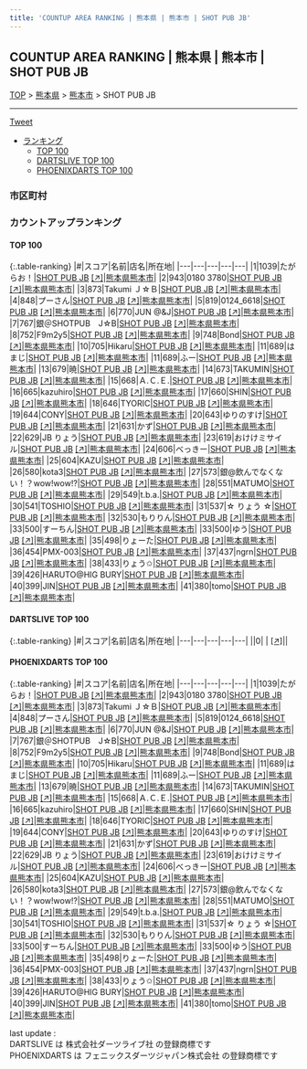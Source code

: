 ```yaml
---
title: 'COUNTUP AREA RANKING | 熊本県 | 熊本市 | SHOT PUB JB'
---
```

## COUNTUP AREA RANKING | 熊本県 | 熊本市 | SHOT PUB JB

[TOP](/darts/rank/) > [熊本県](/darts/rank/熊本県/) > [熊本市](/darts/rank/熊本県/熊本市/) > SHOT PUB JB

___

<a href="https://twitter.com/share?ref_src=twsrc%5Etfw" data-text="COUNTUP AREA RANKING | 熊本県熊本市SHOT PUB JB" class="twitter-share-button" data-hashtags="DARTSLIVE,PHOENIXDARTS,darts,ダーツ" data-show-count="false">Tweet</a>

* [ランキング](#カウントアップランキング)
    * [TOP 100](#top-100)
    * [DARTSLIVE TOP 100](#dartslive-top-100)
    * [PHOENIXDARTS TOP 100](#phoenixdarts-top-100)

### 市区町村

<ul>

</ul>

### カウントアップランキング

#### TOP 100



{:.table-ranking}
|#|スコア|名前|店名|所在地|
|---|---|---|---|---|
|1|1039|<span class="rank-name-pd">たがらお！</span>|<a href="/darts/rank/shops/61190.html">SHOT PUB JB</a> <a href="https://vs.phoenixdarts.com/jp/shop/shopDetailInfo/s_61190?s_seq=61190">[↗]</a>|<a href="/darts/rank/熊本県/熊本市">熊本県熊本市</a>|
|2|943|<span class="rank-name-pd">0180 3780</span>|<a href="/darts/rank/shops/61190.html">SHOT PUB JB</a> <a href="https://vs.phoenixdarts.com/jp/shop/shopDetailInfo/s_61190?s_seq=61190">[↗]</a>|<a href="/darts/rank/熊本県/熊本市">熊本県熊本市</a>|
|3|873|<span class="rank-name-pd">Takumi  Ｊ☆Ｂ</span>|<a href="/darts/rank/shops/61190.html">SHOT PUB JB</a> <a href="https://vs.phoenixdarts.com/jp/shop/shopDetailInfo/s_61190?s_seq=61190">[↗]</a>|<a href="/darts/rank/熊本県/熊本市">熊本県熊本市</a>|
|4|848|<span class="rank-name-pd">プーさん</span>|<a href="/darts/rank/shops/61190.html">SHOT PUB JB</a> <a href="https://vs.phoenixdarts.com/jp/shop/shopDetailInfo/s_61190?s_seq=61190">[↗]</a>|<a href="/darts/rank/熊本県/熊本市">熊本県熊本市</a>|
|5|819|<span class="rank-name-pd">0124_6618</span>|<a href="/darts/rank/shops/61190.html">SHOT PUB JB</a> <a href="https://vs.phoenixdarts.com/jp/shop/shopDetailInfo/s_61190?s_seq=61190">[↗]</a>|<a href="/darts/rank/熊本県/熊本市">熊本県熊本市</a>|
|6|770|<span class="rank-name-pd">JUN @&amp;J</span>|<a href="/darts/rank/shops/61190.html">SHOT PUB JB</a> <a href="https://vs.phoenixdarts.com/jp/shop/shopDetailInfo/s_61190?s_seq=61190">[↗]</a>|<a href="/darts/rank/熊本県/熊本市">熊本県熊本市</a>|
|7|767|<span class="rank-name-pd">銀＠SHOTPUB　J☆B</span>|<a href="/darts/rank/shops/61190.html">SHOT PUB JB</a> <a href="https://vs.phoenixdarts.com/jp/shop/shopDetailInfo/s_61190?s_seq=61190">[↗]</a>|<a href="/darts/rank/熊本県/熊本市">熊本県熊本市</a>|
|8|752|<span class="rank-name-pd">F9m2y5</span>|<a href="/darts/rank/shops/61190.html">SHOT PUB JB</a> <a href="https://vs.phoenixdarts.com/jp/shop/shopDetailInfo/s_61190?s_seq=61190">[↗]</a>|<a href="/darts/rank/熊本県/熊本市">熊本県熊本市</a>|
|9|748|<span class="rank-name-pd">Bond</span>|<a href="/darts/rank/shops/61190.html">SHOT PUB JB</a> <a href="https://vs.phoenixdarts.com/jp/shop/shopDetailInfo/s_61190?s_seq=61190">[↗]</a>|<a href="/darts/rank/熊本県/熊本市">熊本県熊本市</a>|
|10|705|<span class="rank-name-pd">Hikaru</span>|<a href="/darts/rank/shops/61190.html">SHOT PUB JB</a> <a href="https://vs.phoenixdarts.com/jp/shop/shopDetailInfo/s_61190?s_seq=61190">[↗]</a>|<a href="/darts/rank/熊本県/熊本市">熊本県熊本市</a>|
|11|689|<span class="rank-name-pd">はまじ</span>|<a href="/darts/rank/shops/61190.html">SHOT PUB JB</a> <a href="https://vs.phoenixdarts.com/jp/shop/shopDetailInfo/s_61190?s_seq=61190">[↗]</a>|<a href="/darts/rank/熊本県/熊本市">熊本県熊本市</a>|
|11|689|<span class="rank-name-pd">ふー</span>|<a href="/darts/rank/shops/61190.html">SHOT PUB JB</a> <a href="https://vs.phoenixdarts.com/jp/shop/shopDetailInfo/s_61190?s_seq=61190">[↗]</a>|<a href="/darts/rank/熊本県/熊本市">熊本県熊本市</a>|
|13|679|<span class="rank-name-pd">暁</span>|<a href="/darts/rank/shops/61190.html">SHOT PUB JB</a> <a href="https://vs.phoenixdarts.com/jp/shop/shopDetailInfo/s_61190?s_seq=61190">[↗]</a>|<a href="/darts/rank/熊本県/熊本市">熊本県熊本市</a>|
|14|673|<span class="rank-name-pd">TAKUMIN</span>|<a href="/darts/rank/shops/61190.html">SHOT PUB JB</a> <a href="https://vs.phoenixdarts.com/jp/shop/shopDetailInfo/s_61190?s_seq=61190">[↗]</a>|<a href="/darts/rank/熊本県/熊本市">熊本県熊本市</a>|
|15|668|<span class="rank-name-pd">Ａ.Ｃ.Ｅ.</span>|<a href="/darts/rank/shops/61190.html">SHOT PUB JB</a> <a href="https://vs.phoenixdarts.com/jp/shop/shopDetailInfo/s_61190?s_seq=61190">[↗]</a>|<a href="/darts/rank/熊本県/熊本市">熊本県熊本市</a>|
|16|665|<span class="rank-name-pd">kazuhiro</span>|<a href="/darts/rank/shops/61190.html">SHOT PUB JB</a> <a href="https://vs.phoenixdarts.com/jp/shop/shopDetailInfo/s_61190?s_seq=61190">[↗]</a>|<a href="/darts/rank/熊本県/熊本市">熊本県熊本市</a>|
|17|660|<span class="rank-name-pd">SHIN</span>|<a href="/darts/rank/shops/61190.html">SHOT PUB JB</a> <a href="https://vs.phoenixdarts.com/jp/shop/shopDetailInfo/s_61190?s_seq=61190">[↗]</a>|<a href="/darts/rank/熊本県/熊本市">熊本県熊本市</a>|
|18|646|<span class="rank-name-pd">TYORIC</span>|<a href="/darts/rank/shops/61190.html">SHOT PUB JB</a> <a href="https://vs.phoenixdarts.com/jp/shop/shopDetailInfo/s_61190?s_seq=61190">[↗]</a>|<a href="/darts/rank/熊本県/熊本市">熊本県熊本市</a>|
|19|644|<span class="rank-name-pd">CONY</span>|<a href="/darts/rank/shops/61190.html">SHOT PUB JB</a> <a href="https://vs.phoenixdarts.com/jp/shop/shopDetailInfo/s_61190?s_seq=61190">[↗]</a>|<a href="/darts/rank/熊本県/熊本市">熊本県熊本市</a>|
|20|643|<span class="rank-name-pd">ゆりのすけ</span>|<a href="/darts/rank/shops/61190.html">SHOT PUB JB</a> <a href="https://vs.phoenixdarts.com/jp/shop/shopDetailInfo/s_61190?s_seq=61190">[↗]</a>|<a href="/darts/rank/熊本県/熊本市">熊本県熊本市</a>|
|21|631|<span class="rank-name-pd">かず</span>|<a href="/darts/rank/shops/61190.html">SHOT PUB JB</a> <a href="https://vs.phoenixdarts.com/jp/shop/shopDetailInfo/s_61190?s_seq=61190">[↗]</a>|<a href="/darts/rank/熊本県/熊本市">熊本県熊本市</a>|
|22|629|<span class="rank-name-pd">JB りょう</span>|<a href="/darts/rank/shops/61190.html">SHOT PUB JB</a> <a href="https://vs.phoenixdarts.com/jp/shop/shopDetailInfo/s_61190?s_seq=61190">[↗]</a>|<a href="/darts/rank/熊本県/熊本市">熊本県熊本市</a>|
|23|619|<span class="rank-name-pd">おけけミサイル</span>|<a href="/darts/rank/shops/61190.html">SHOT PUB JB</a> <a href="https://vs.phoenixdarts.com/jp/shop/shopDetailInfo/s_61190?s_seq=61190">[↗]</a>|<a href="/darts/rank/熊本県/熊本市">熊本県熊本市</a>|
|24|606|<span class="rank-name-pd">べっきー</span>|<a href="/darts/rank/shops/61190.html">SHOT PUB JB</a> <a href="https://vs.phoenixdarts.com/jp/shop/shopDetailInfo/s_61190?s_seq=61190">[↗]</a>|<a href="/darts/rank/熊本県/熊本市">熊本県熊本市</a>|
|25|604|<span class="rank-name-pd">KAZU</span>|<a href="/darts/rank/shops/61190.html">SHOT PUB JB</a> <a href="https://vs.phoenixdarts.com/jp/shop/shopDetailInfo/s_61190?s_seq=61190">[↗]</a>|<a href="/darts/rank/熊本県/熊本市">熊本県熊本市</a>|
|26|580|<span class="rank-name-pd">kota3</span>|<a href="/darts/rank/shops/61190.html">SHOT PUB JB</a> <a href="https://vs.phoenixdarts.com/jp/shop/shopDetailInfo/s_61190?s_seq=61190">[↗]</a>|<a href="/darts/rank/熊本県/熊本市">熊本県熊本市</a>|
|27|573|<span class="rank-name-pd">銀@飲んでなくない！？wow!wow!?</span>|<a href="/darts/rank/shops/61190.html">SHOT PUB JB</a> <a href="https://vs.phoenixdarts.com/jp/shop/shopDetailInfo/s_61190?s_seq=61190">[↗]</a>|<a href="/darts/rank/熊本県/熊本市">熊本県熊本市</a>|
|28|551|<span class="rank-name-pd">MATUMO</span>|<a href="/darts/rank/shops/61190.html">SHOT PUB JB</a> <a href="https://vs.phoenixdarts.com/jp/shop/shopDetailInfo/s_61190?s_seq=61190">[↗]</a>|<a href="/darts/rank/熊本県/熊本市">熊本県熊本市</a>|
|29|549|<span class="rank-name-pd">t.b.a.</span>|<a href="/darts/rank/shops/61190.html">SHOT PUB JB</a> <a href="https://vs.phoenixdarts.com/jp/shop/shopDetailInfo/s_61190?s_seq=61190">[↗]</a>|<a href="/darts/rank/熊本県/熊本市">熊本県熊本市</a>|
|30|541|<span class="rank-name-pd">TOSHIO</span>|<a href="/darts/rank/shops/61190.html">SHOT PUB JB</a> <a href="https://vs.phoenixdarts.com/jp/shop/shopDetailInfo/s_61190?s_seq=61190">[↗]</a>|<a href="/darts/rank/熊本県/熊本市">熊本県熊本市</a>|
|31|537|<span class="rank-name-pd">☆ りょう ☆</span>|<a href="/darts/rank/shops/61190.html">SHOT PUB JB</a> <a href="https://vs.phoenixdarts.com/jp/shop/shopDetailInfo/s_61190?s_seq=61190">[↗]</a>|<a href="/darts/rank/熊本県/熊本市">熊本県熊本市</a>|
|32|530|<span class="rank-name-pd">もりりん</span>|<a href="/darts/rank/shops/61190.html">SHOT PUB JB</a> <a href="https://vs.phoenixdarts.com/jp/shop/shopDetailInfo/s_61190?s_seq=61190">[↗]</a>|<a href="/darts/rank/熊本県/熊本市">熊本県熊本市</a>|
|33|500|<span class="rank-name-pd">すーちん</span>|<a href="/darts/rank/shops/61190.html">SHOT PUB JB</a> <a href="https://vs.phoenixdarts.com/jp/shop/shopDetailInfo/s_61190?s_seq=61190">[↗]</a>|<a href="/darts/rank/熊本県/熊本市">熊本県熊本市</a>|
|33|500|<span class="rank-name-pd">ゆう</span>|<a href="/darts/rank/shops/61190.html">SHOT PUB JB</a> <a href="https://vs.phoenixdarts.com/jp/shop/shopDetailInfo/s_61190?s_seq=61190">[↗]</a>|<a href="/darts/rank/熊本県/熊本市">熊本県熊本市</a>|
|35|498|<span class="rank-name-pd">りょーた</span>|<a href="/darts/rank/shops/61190.html">SHOT PUB JB</a> <a href="https://vs.phoenixdarts.com/jp/shop/shopDetailInfo/s_61190?s_seq=61190">[↗]</a>|<a href="/darts/rank/熊本県/熊本市">熊本県熊本市</a>|
|36|454|<span class="rank-name-pd">PMX-003</span>|<a href="/darts/rank/shops/61190.html">SHOT PUB JB</a> <a href="https://vs.phoenixdarts.com/jp/shop/shopDetailInfo/s_61190?s_seq=61190">[↗]</a>|<a href="/darts/rank/熊本県/熊本市">熊本県熊本市</a>|
|37|437|<span class="rank-name-pd">ngrn</span>|<a href="/darts/rank/shops/61190.html">SHOT PUB JB</a> <a href="https://vs.phoenixdarts.com/jp/shop/shopDetailInfo/s_61190?s_seq=61190">[↗]</a>|<a href="/darts/rank/熊本県/熊本市">熊本県熊本市</a>|
|38|433|<span class="rank-name-pd">りょう✩</span>|<a href="/darts/rank/shops/61190.html">SHOT PUB JB</a> <a href="https://vs.phoenixdarts.com/jp/shop/shopDetailInfo/s_61190?s_seq=61190">[↗]</a>|<a href="/darts/rank/熊本県/熊本市">熊本県熊本市</a>|
|39|426|<span class="rank-name-pd">HARUTO@HIG BURY</span>|<a href="/darts/rank/shops/61190.html">SHOT PUB JB</a> <a href="https://vs.phoenixdarts.com/jp/shop/shopDetailInfo/s_61190?s_seq=61190">[↗]</a>|<a href="/darts/rank/熊本県/熊本市">熊本県熊本市</a>|
|40|399|<span class="rank-name-pd">JIN</span>|<a href="/darts/rank/shops/61190.html">SHOT PUB JB</a> <a href="https://vs.phoenixdarts.com/jp/shop/shopDetailInfo/s_61190?s_seq=61190">[↗]</a>|<a href="/darts/rank/熊本県/熊本市">熊本県熊本市</a>|
|41|380|<span class="rank-name-pd">tomo</span>|<a href="/darts/rank/shops/61190.html">SHOT PUB JB</a> <a href="https://vs.phoenixdarts.com/jp/shop/shopDetailInfo/s_61190?s_seq=61190">[↗]</a>|<a href="/darts/rank/熊本県/熊本市">熊本県熊本市</a>|


#### DARTSLIVE TOP 100



{:.table-ranking}
|#|スコア|名前|店名|所在地|
|---|---|---|---|---|
||0|<span class="rank-name-dl"> </span>|<a href="/darts/rank/shops/.html"></a> <a href="">[↗]</a>|<a href="/darts/rank//"></a>|


#### PHOENIXDARTS TOP 100



{:.table-ranking}
|#|スコア|名前|店名|所在地|
|---|---|---|---|---|
|1|1039|<span class="rank-name-pd">たがらお！</span>|<a href="/darts/rank/shops/61190.html">SHOT PUB JB</a> <a href="https://vs.phoenixdarts.com/jp/shop/shopDetailInfo/s_61190?s_seq=61190">[↗]</a>|<a href="/darts/rank/熊本県/熊本市">熊本県熊本市</a>|
|2|943|<span class="rank-name-pd">0180 3780</span>|<a href="/darts/rank/shops/61190.html">SHOT PUB JB</a> <a href="https://vs.phoenixdarts.com/jp/shop/shopDetailInfo/s_61190?s_seq=61190">[↗]</a>|<a href="/darts/rank/熊本県/熊本市">熊本県熊本市</a>|
|3|873|<span class="rank-name-pd">Takumi  Ｊ☆Ｂ</span>|<a href="/darts/rank/shops/61190.html">SHOT PUB JB</a> <a href="https://vs.phoenixdarts.com/jp/shop/shopDetailInfo/s_61190?s_seq=61190">[↗]</a>|<a href="/darts/rank/熊本県/熊本市">熊本県熊本市</a>|
|4|848|<span class="rank-name-pd">プーさん</span>|<a href="/darts/rank/shops/61190.html">SHOT PUB JB</a> <a href="https://vs.phoenixdarts.com/jp/shop/shopDetailInfo/s_61190?s_seq=61190">[↗]</a>|<a href="/darts/rank/熊本県/熊本市">熊本県熊本市</a>|
|5|819|<span class="rank-name-pd">0124_6618</span>|<a href="/darts/rank/shops/61190.html">SHOT PUB JB</a> <a href="https://vs.phoenixdarts.com/jp/shop/shopDetailInfo/s_61190?s_seq=61190">[↗]</a>|<a href="/darts/rank/熊本県/熊本市">熊本県熊本市</a>|
|6|770|<span class="rank-name-pd">JUN @&amp;J</span>|<a href="/darts/rank/shops/61190.html">SHOT PUB JB</a> <a href="https://vs.phoenixdarts.com/jp/shop/shopDetailInfo/s_61190?s_seq=61190">[↗]</a>|<a href="/darts/rank/熊本県/熊本市">熊本県熊本市</a>|
|7|767|<span class="rank-name-pd">銀＠SHOTPUB　J☆B</span>|<a href="/darts/rank/shops/61190.html">SHOT PUB JB</a> <a href="https://vs.phoenixdarts.com/jp/shop/shopDetailInfo/s_61190?s_seq=61190">[↗]</a>|<a href="/darts/rank/熊本県/熊本市">熊本県熊本市</a>|
|8|752|<span class="rank-name-pd">F9m2y5</span>|<a href="/darts/rank/shops/61190.html">SHOT PUB JB</a> <a href="https://vs.phoenixdarts.com/jp/shop/shopDetailInfo/s_61190?s_seq=61190">[↗]</a>|<a href="/darts/rank/熊本県/熊本市">熊本県熊本市</a>|
|9|748|<span class="rank-name-pd">Bond</span>|<a href="/darts/rank/shops/61190.html">SHOT PUB JB</a> <a href="https://vs.phoenixdarts.com/jp/shop/shopDetailInfo/s_61190?s_seq=61190">[↗]</a>|<a href="/darts/rank/熊本県/熊本市">熊本県熊本市</a>|
|10|705|<span class="rank-name-pd">Hikaru</span>|<a href="/darts/rank/shops/61190.html">SHOT PUB JB</a> <a href="https://vs.phoenixdarts.com/jp/shop/shopDetailInfo/s_61190?s_seq=61190">[↗]</a>|<a href="/darts/rank/熊本県/熊本市">熊本県熊本市</a>|
|11|689|<span class="rank-name-pd">はまじ</span>|<a href="/darts/rank/shops/61190.html">SHOT PUB JB</a> <a href="https://vs.phoenixdarts.com/jp/shop/shopDetailInfo/s_61190?s_seq=61190">[↗]</a>|<a href="/darts/rank/熊本県/熊本市">熊本県熊本市</a>|
|11|689|<span class="rank-name-pd">ふー</span>|<a href="/darts/rank/shops/61190.html">SHOT PUB JB</a> <a href="https://vs.phoenixdarts.com/jp/shop/shopDetailInfo/s_61190?s_seq=61190">[↗]</a>|<a href="/darts/rank/熊本県/熊本市">熊本県熊本市</a>|
|13|679|<span class="rank-name-pd">暁</span>|<a href="/darts/rank/shops/61190.html">SHOT PUB JB</a> <a href="https://vs.phoenixdarts.com/jp/shop/shopDetailInfo/s_61190?s_seq=61190">[↗]</a>|<a href="/darts/rank/熊本県/熊本市">熊本県熊本市</a>|
|14|673|<span class="rank-name-pd">TAKUMIN</span>|<a href="/darts/rank/shops/61190.html">SHOT PUB JB</a> <a href="https://vs.phoenixdarts.com/jp/shop/shopDetailInfo/s_61190?s_seq=61190">[↗]</a>|<a href="/darts/rank/熊本県/熊本市">熊本県熊本市</a>|
|15|668|<span class="rank-name-pd">Ａ.Ｃ.Ｅ.</span>|<a href="/darts/rank/shops/61190.html">SHOT PUB JB</a> <a href="https://vs.phoenixdarts.com/jp/shop/shopDetailInfo/s_61190?s_seq=61190">[↗]</a>|<a href="/darts/rank/熊本県/熊本市">熊本県熊本市</a>|
|16|665|<span class="rank-name-pd">kazuhiro</span>|<a href="/darts/rank/shops/61190.html">SHOT PUB JB</a> <a href="https://vs.phoenixdarts.com/jp/shop/shopDetailInfo/s_61190?s_seq=61190">[↗]</a>|<a href="/darts/rank/熊本県/熊本市">熊本県熊本市</a>|
|17|660|<span class="rank-name-pd">SHIN</span>|<a href="/darts/rank/shops/61190.html">SHOT PUB JB</a> <a href="https://vs.phoenixdarts.com/jp/shop/shopDetailInfo/s_61190?s_seq=61190">[↗]</a>|<a href="/darts/rank/熊本県/熊本市">熊本県熊本市</a>|
|18|646|<span class="rank-name-pd">TYORIC</span>|<a href="/darts/rank/shops/61190.html">SHOT PUB JB</a> <a href="https://vs.phoenixdarts.com/jp/shop/shopDetailInfo/s_61190?s_seq=61190">[↗]</a>|<a href="/darts/rank/熊本県/熊本市">熊本県熊本市</a>|
|19|644|<span class="rank-name-pd">CONY</span>|<a href="/darts/rank/shops/61190.html">SHOT PUB JB</a> <a href="https://vs.phoenixdarts.com/jp/shop/shopDetailInfo/s_61190?s_seq=61190">[↗]</a>|<a href="/darts/rank/熊本県/熊本市">熊本県熊本市</a>|
|20|643|<span class="rank-name-pd">ゆりのすけ</span>|<a href="/darts/rank/shops/61190.html">SHOT PUB JB</a> <a href="https://vs.phoenixdarts.com/jp/shop/shopDetailInfo/s_61190?s_seq=61190">[↗]</a>|<a href="/darts/rank/熊本県/熊本市">熊本県熊本市</a>|
|21|631|<span class="rank-name-pd">かず</span>|<a href="/darts/rank/shops/61190.html">SHOT PUB JB</a> <a href="https://vs.phoenixdarts.com/jp/shop/shopDetailInfo/s_61190?s_seq=61190">[↗]</a>|<a href="/darts/rank/熊本県/熊本市">熊本県熊本市</a>|
|22|629|<span class="rank-name-pd">JB りょう</span>|<a href="/darts/rank/shops/61190.html">SHOT PUB JB</a> <a href="https://vs.phoenixdarts.com/jp/shop/shopDetailInfo/s_61190?s_seq=61190">[↗]</a>|<a href="/darts/rank/熊本県/熊本市">熊本県熊本市</a>|
|23|619|<span class="rank-name-pd">おけけミサイル</span>|<a href="/darts/rank/shops/61190.html">SHOT PUB JB</a> <a href="https://vs.phoenixdarts.com/jp/shop/shopDetailInfo/s_61190?s_seq=61190">[↗]</a>|<a href="/darts/rank/熊本県/熊本市">熊本県熊本市</a>|
|24|606|<span class="rank-name-pd">べっきー</span>|<a href="/darts/rank/shops/61190.html">SHOT PUB JB</a> <a href="https://vs.phoenixdarts.com/jp/shop/shopDetailInfo/s_61190?s_seq=61190">[↗]</a>|<a href="/darts/rank/熊本県/熊本市">熊本県熊本市</a>|
|25|604|<span class="rank-name-pd">KAZU</span>|<a href="/darts/rank/shops/61190.html">SHOT PUB JB</a> <a href="https://vs.phoenixdarts.com/jp/shop/shopDetailInfo/s_61190?s_seq=61190">[↗]</a>|<a href="/darts/rank/熊本県/熊本市">熊本県熊本市</a>|
|26|580|<span class="rank-name-pd">kota3</span>|<a href="/darts/rank/shops/61190.html">SHOT PUB JB</a> <a href="https://vs.phoenixdarts.com/jp/shop/shopDetailInfo/s_61190?s_seq=61190">[↗]</a>|<a href="/darts/rank/熊本県/熊本市">熊本県熊本市</a>|
|27|573|<span class="rank-name-pd">銀@飲んでなくない！？wow!wow!?</span>|<a href="/darts/rank/shops/61190.html">SHOT PUB JB</a> <a href="https://vs.phoenixdarts.com/jp/shop/shopDetailInfo/s_61190?s_seq=61190">[↗]</a>|<a href="/darts/rank/熊本県/熊本市">熊本県熊本市</a>|
|28|551|<span class="rank-name-pd">MATUMO</span>|<a href="/darts/rank/shops/61190.html">SHOT PUB JB</a> <a href="https://vs.phoenixdarts.com/jp/shop/shopDetailInfo/s_61190?s_seq=61190">[↗]</a>|<a href="/darts/rank/熊本県/熊本市">熊本県熊本市</a>|
|29|549|<span class="rank-name-pd">t.b.a.</span>|<a href="/darts/rank/shops/61190.html">SHOT PUB JB</a> <a href="https://vs.phoenixdarts.com/jp/shop/shopDetailInfo/s_61190?s_seq=61190">[↗]</a>|<a href="/darts/rank/熊本県/熊本市">熊本県熊本市</a>|
|30|541|<span class="rank-name-pd">TOSHIO</span>|<a href="/darts/rank/shops/61190.html">SHOT PUB JB</a> <a href="https://vs.phoenixdarts.com/jp/shop/shopDetailInfo/s_61190?s_seq=61190">[↗]</a>|<a href="/darts/rank/熊本県/熊本市">熊本県熊本市</a>|
|31|537|<span class="rank-name-pd">☆ りょう ☆</span>|<a href="/darts/rank/shops/61190.html">SHOT PUB JB</a> <a href="https://vs.phoenixdarts.com/jp/shop/shopDetailInfo/s_61190?s_seq=61190">[↗]</a>|<a href="/darts/rank/熊本県/熊本市">熊本県熊本市</a>|
|32|530|<span class="rank-name-pd">もりりん</span>|<a href="/darts/rank/shops/61190.html">SHOT PUB JB</a> <a href="https://vs.phoenixdarts.com/jp/shop/shopDetailInfo/s_61190?s_seq=61190">[↗]</a>|<a href="/darts/rank/熊本県/熊本市">熊本県熊本市</a>|
|33|500|<span class="rank-name-pd">すーちん</span>|<a href="/darts/rank/shops/61190.html">SHOT PUB JB</a> <a href="https://vs.phoenixdarts.com/jp/shop/shopDetailInfo/s_61190?s_seq=61190">[↗]</a>|<a href="/darts/rank/熊本県/熊本市">熊本県熊本市</a>|
|33|500|<span class="rank-name-pd">ゆう</span>|<a href="/darts/rank/shops/61190.html">SHOT PUB JB</a> <a href="https://vs.phoenixdarts.com/jp/shop/shopDetailInfo/s_61190?s_seq=61190">[↗]</a>|<a href="/darts/rank/熊本県/熊本市">熊本県熊本市</a>|
|35|498|<span class="rank-name-pd">りょーた</span>|<a href="/darts/rank/shops/61190.html">SHOT PUB JB</a> <a href="https://vs.phoenixdarts.com/jp/shop/shopDetailInfo/s_61190?s_seq=61190">[↗]</a>|<a href="/darts/rank/熊本県/熊本市">熊本県熊本市</a>|
|36|454|<span class="rank-name-pd">PMX-003</span>|<a href="/darts/rank/shops/61190.html">SHOT PUB JB</a> <a href="https://vs.phoenixdarts.com/jp/shop/shopDetailInfo/s_61190?s_seq=61190">[↗]</a>|<a href="/darts/rank/熊本県/熊本市">熊本県熊本市</a>|
|37|437|<span class="rank-name-pd">ngrn</span>|<a href="/darts/rank/shops/61190.html">SHOT PUB JB</a> <a href="https://vs.phoenixdarts.com/jp/shop/shopDetailInfo/s_61190?s_seq=61190">[↗]</a>|<a href="/darts/rank/熊本県/熊本市">熊本県熊本市</a>|
|38|433|<span class="rank-name-pd">りょう✩</span>|<a href="/darts/rank/shops/61190.html">SHOT PUB JB</a> <a href="https://vs.phoenixdarts.com/jp/shop/shopDetailInfo/s_61190?s_seq=61190">[↗]</a>|<a href="/darts/rank/熊本県/熊本市">熊本県熊本市</a>|
|39|426|<span class="rank-name-pd">HARUTO@HIG BURY</span>|<a href="/darts/rank/shops/61190.html">SHOT PUB JB</a> <a href="https://vs.phoenixdarts.com/jp/shop/shopDetailInfo/s_61190?s_seq=61190">[↗]</a>|<a href="/darts/rank/熊本県/熊本市">熊本県熊本市</a>|
|40|399|<span class="rank-name-pd">JIN</span>|<a href="/darts/rank/shops/61190.html">SHOT PUB JB</a> <a href="https://vs.phoenixdarts.com/jp/shop/shopDetailInfo/s_61190?s_seq=61190">[↗]</a>|<a href="/darts/rank/熊本県/熊本市">熊本県熊本市</a>|
|41|380|<span class="rank-name-pd">tomo</span>|<a href="/darts/rank/shops/61190.html">SHOT PUB JB</a> <a href="https://vs.phoenixdarts.com/jp/shop/shopDetailInfo/s_61190?s_seq=61190">[↗]</a>|<a href="/darts/rank/熊本県/熊本市">熊本県熊本市</a>|


<div class="footer border-top border-gray-light mt-5 pt-3 text-right text-gray">
    last update : <span style="font-weight: italic" id="foot_last_modified"></span><br />
    DARTSLIVE は 株式会社ダーツライブ社 の登録商標です<br />
    PHOENIXDARTS は フェニックスダーツジャパン株式会社 の登録商標です<br />
</div>

<script src="https://cdnjs.cloudflare.com/ajax/libs/jquery.tablesorter/2.31.3/js/jquery.tablesorter.min.js" integrity="sha512-qzgd5cYSZcosqpzpn7zF2ZId8f/8CHmFKZ8j7mU4OUXTNRd5g+ZHBPsgKEwoqxCtdQvExE5LprwwPAgoicguNg==" crossorigin="anonymous" referrerpolicy="no-referrer"></script>
<link rel="stylesheet" href="https://cdnjs.cloudflare.com/ajax/libs/jquery.tablesorter/2.31.3/css/theme.default.min.css" integrity="sha512-wghhOJkjQX0Lh3NSWvNKeZ0ZpNn+SPVXX1Qyc9OCaogADktxrBiBdKGDoqVUOyhStvMBmJQ8ZdMHiR3wuEq8+w==" crossorigin="anonymous" referrerpolicy="no-referrer" />
<script>
$(function() {
    $(".table-ranking").tablesorter({sortList:[[0, 0]]});
    $("#foot_last_modified").text(formatDate(new Date(document.lastModified), 'yyyy-MM-dd HH:mm:ss'));
});
</script>

<script async src="https://platform.twitter.com/widgets.js" charset="utf-8"></script>